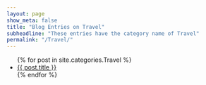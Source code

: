 ```yaml
---
layout: page
show_meta: false
title: "Blog Entries on Travel"
subheadline: "These entries have the category name of Travel"
permalink: "/Travel/"
---
```

<ul>
    {% for post in site.categories.Travel %}
    <li><a href="{{ site.url }}{{ post.url }}">{{ post.title }}</a></li>
    {% endfor %}
</ul>
